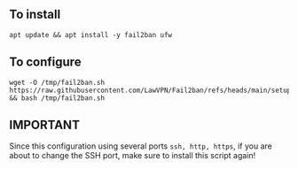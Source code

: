 ## To install
```
apt update && apt install -y fail2ban ufw
```
## To configure
```
wget -O /tmp/fail2ban.sh https://raw.githubusercontent.com/LawVPN/Fail2ban/refs/heads/main/setup.sh && bash /tmp/fail2ban.sh
```

## IMPORTANT
Since this configuration using several ports `ssh, http, https`, if you are about to change the SSH port, make sure to install this script again!
